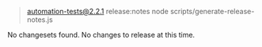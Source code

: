 
> automation-tests@2.2.1 release:notes
> node scripts/generate-release-notes.js

No changesets found.
No changes to release at this time.
